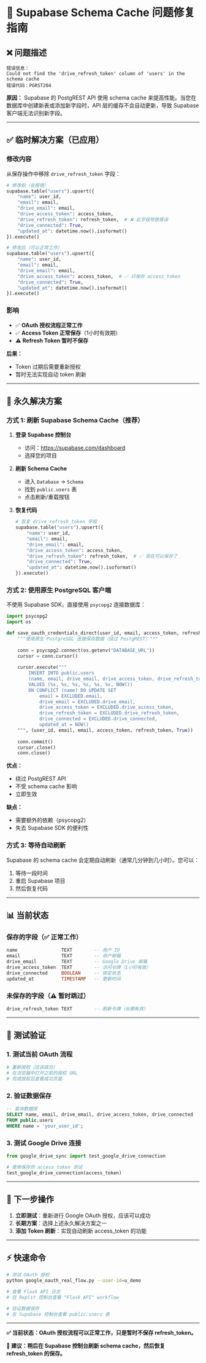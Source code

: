 # 🔧 Supabase Schema Cache 问题修复指南

## ❌ 问题描述

```
错误信息：
Could not find the 'drive_refresh_token' column of 'users' in the schema cache
错误代码：PGRST204
```

**原因：** Supabase 的 PostgREST API 使用 schema cache 来提高性能。当您在数据库中创建新表或添加新字段时，API 层的缓存不会自动更新，导致 Supabase 客户端无法识别新字段。

---

## ✅ 临时解决方案（已应用）

### 修改内容

从保存操作中移除 `drive_refresh_token` 字段：

```python
# 修改前（会报错）
supabase.table("users").upsert({
    "name": user_id,
    "email": email,
    "drive_email": email,
    "drive_access_token": access_token,
    "drive_refresh_token": refresh_token,  # ❌ 此字段导致错误
    "drive_connected": True,
    "updated_at": datetime.now().isoformat()
}).execute()

# 修改后（可以正常工作）
supabase.table("users").upsert({
    "name": user_id,
    "email": email,
    "drive_email": email,
    "drive_access_token": access_token,  # ✅ 只保存 access_token
    "drive_connected": True,
    "updated_at": datetime.now().isoformat()
}).execute()
```

### 影响

- ✅ **OAuth 授权流程正常工作**
- ✅ **Access Token 正常保存**（1小时有效期）
- ⚠️ **Refresh Token 暂时不保存**

**后果：**
- Token 过期后需要重新授权
- 暂时无法实现自动 token 刷新

---

## 🔄 永久解决方案

### 方式 1: 刷新 Supabase Schema Cache（推荐）

1. **登录 Supabase 控制台**
   - 访问：https://supabase.com/dashboard
   - 选择您的项目

2. **刷新 Schema Cache**
   - 进入 `Database` → `Schema`
   - 找到 `public.users` 表
   - 点击刷新/重载按钮

3. **恢复代码**
   ```python
   # 恢复 drive_refresh_token 字段
   supabase.table("users").upsert({
       "name": user_id,
       "email": email,
       "drive_email": email,
       "drive_access_token": access_token,
       "drive_refresh_token": refresh_token,  # ✅ 现在可以保存了
       "drive_connected": True,
       "updated_at": datetime.now().isoformat()
   }).execute()
   ```

### 方式 2: 使用原生 PostgreSQL 客户端

不使用 Supabase SDK，直接使用 `psycopg2` 连接数据库：

```python
import psycopg2
import os

def save_oauth_credentials_direct(user_id, email, access_token, refresh_token):
    """使用原生 PostgreSQL 连接保存数据（绕过 PostgREST）"""
    
    conn = psycopg2.connect(os.getenv("DATABASE_URL"))
    cursor = conn.cursor()
    
    cursor.execute("""
        INSERT INTO public.users 
        (name, email, drive_email, drive_access_token, drive_refresh_token, drive_connected, updated_at)
        VALUES (%s, %s, %s, %s, %s, %s, NOW())
        ON CONFLICT (name) DO UPDATE SET
            email = EXCLUDED.email,
            drive_email = EXCLUDED.drive_email,
            drive_access_token = EXCLUDED.drive_access_token,
            drive_refresh_token = EXCLUDED.drive_refresh_token,
            drive_connected = EXCLUDED.drive_connected,
            updated_at = NOW()
    """, (user_id, email, email, access_token, refresh_token, True))
    
    conn.commit()
    cursor.close()
    conn.close()
```

**优点：**
- 绕过 PostgREST API
- 不受 schema cache 影响
- 立即生效

**缺点：**
- 需要额外的依赖（psycopg2）
- 失去 Supabase SDK 的便利性

### 方式 3: 等待自动刷新

Supabase 的 schema cache 会定期自动刷新（通常几分钟到几小时）。您可以：

1. 等待一段时间
2. 重启 Supabase 项目
3. 然后恢复代码

---

## 📊 当前状态

### 保存的字段（✅ 正常工作）

```sql
name                TEXT        -- 用户 ID
email               TEXT        -- 用户邮箱
drive_email         TEXT        -- Google Drive 邮箱
drive_access_token  TEXT        -- 访问令牌（1小时有效）
drive_connected     BOOLEAN     -- 绑定状态
updated_at          TIMESTAMP   -- 更新时间
```

### 未保存的字段（⚠️ 暂时跳过）

```sql
drive_refresh_token TEXT        -- 刷新令牌（长期有效）
```

---

## 🧪 测试验证

### 1. 测试当前 OAuth 流程

```bash
# 重新授权（应该成功）
# 在浏览器中打开之前的授权 URL
# 完成授权后查看成功页面
```

### 2. 验证数据保存

```sql
-- 查询数据库
SELECT name, email, drive_email, drive_access_token, drive_connected
FROM public.users
WHERE name = 'your_user_id';
```

### 3. 测试 Google Drive 连接

```python
from google_drive_sync import test_google_drive_connection

# 使用保存的 access_token 测试
test_google_drive_connection(access_token)
```

---

## 📝 下一步操作

1. **立即测试**：重新进行 Google OAuth 授权，应该可以成功
2. **长期方案**：选择上述永久解决方案之一
3. **添加 Token 刷新**：实现自动刷新 access_token 的功能

---

## ⚡ 快速命令

```bash
# 测试 OAuth 授权
python google_oauth_real_flow.py --user-id=u_demo

# 查看 Flask API 日志
# 在 Replit 控制台查看 "Flask API" workflow

# 验证数据保存
# 在 Supabase 控制台查看 public.users 表
```

---

**✅ 当前状态：OAuth 授权流程可以正常工作，只是暂时不保存 refresh_token。**

**🔄 建议：稍后在 Supabase 控制台刷新 schema cache，然后恢复 refresh_token 的保存。**

